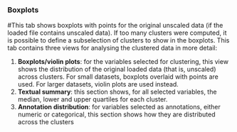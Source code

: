 ### Boxplots

#This tab shows boxplots with points for the original unscaled data (if the loaded file contains unscaled data). If too many clusters were computed, it is possible to define a subselection of clusters to show in the boxplots.
This tab contains three views for analysing the clustered data in more detail:

1. **Boxplots/violin plots**: for the variables selected for clustering, this view shows the distribution of the original loaded data (that is, unscaled) across clusters. For small datasets, boxplots overlaid with points are used. For larger datasets, violin plots are used instead. 
1. **Textual summary**: this section shows, for all selected variables, the median, lower and upper quartiles for each cluster.
1. **Annotation distribution**: for variables selected as annotations, either numeric or categorical, this section shows how they are distributed across the clusters
